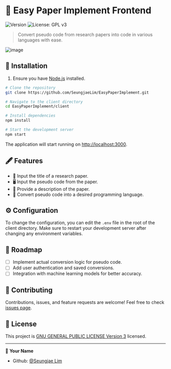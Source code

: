 # 📜 Easy Paper Implement Frontend

![Version](https://img.shields.io/badge/version-1.0.0-blue.svg?cacheSeconds=2592000)
![License: GPL v3](https://img.shields.io/badge/License-GPLv3-blue.svg)

> Convert pseudo code from research papers into code in various languages with ease.

![image](https://github.com/SeungjaeLim/EasyPaperImplement/assets/74184274/a9039d37-d166-4912-952f-b2c23a687428)


## 🏁 Installation

1. Ensure you have [Node.js](https://nodejs.org/) installed.

```sh
# Clone the repository
git clone https://github.com/SeungjaeLim/EasyPaperImplement.git

# Navigate to the client directory
cd EasyPaperImplement/client

# Install dependencies
npm install

# Start the development server
npm start
```

The application will start running on [http://localhost:3000](http://localhost:3000).

## 🖋 Features

- 📝 Input the title of a research paper.
- 🖥️ Input the pseudo code from the paper.
- 📃 Provide a description of the paper.
- 🔄 Convert pseudo code into a desired programming language.

## ⚙️ Configuration

To change the configuration, you can edit the `.env` file in the root of the client directory. Make sure to restart your development server after changing any environment variables.

## 🚧 Roadmap

- [ ] Implement actual conversion logic for pseudo code.
- [ ] Add user authentication and saved conversions.
- [ ] Integration with machine learning models for better accuracy.

## 🤝 Contributing

Contributions, issues, and feature requests are welcome! Feel free to check [issues page](https://github.com/SeungjaeLim/EasyPaperImplement/issues). 

## 📝 License

This project is [GNU GENERAL PUBLIC LICENSE Version 3](https://www.gnu.org/licenses/gpl-3.0.en.html) licensed.

---

👤 **Your Name**

- Github: [@Seungjae Lim](https://github.com/SeungjaeLim)


